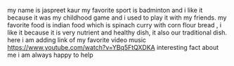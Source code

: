 my name is jaspreet kaur
my favorite sport is badminton and i like it because it was my childhood game and i used to play it with my friends.
my favorite food is indian food which is spinach curry with corn flour bread , i like it because it is very nutrient and healthy dish, it also our traditional dish.
here i am adding link of my favorite video music  https://www.youtube.com/watch?v=YBq5FtQXDKA
interesting fact about me i am always happy to help 